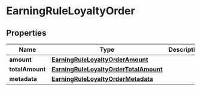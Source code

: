 

# EarningRuleLoyaltyOrder


## Properties

| Name | Type | Description |
|------------ | ------------- | ------------- |
|**amount** | [**EarningRuleLoyaltyOrderAmount**](EarningRuleLoyaltyOrderAmount.md) |  |
|**totalAmount** | [**EarningRuleLoyaltyOrderTotalAmount**](EarningRuleLoyaltyOrderTotalAmount.md) |  |
|**metadata** | [**EarningRuleLoyaltyOrderMetadata**](EarningRuleLoyaltyOrderMetadata.md) |  |



